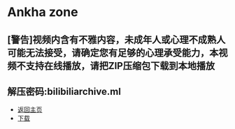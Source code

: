 # Ankha zone

## **[警告]视频内含有不雅内容，未成年人或心理不成熟人可能无法接受，请确定您有足够的心理承受能力，本视频不支持在线播放，请把ZIP压缩包下载到本地播放**

## **解压密码:bilibiliarchive.ml**

- [返回主页](..\index.md)
- [下载](archives/Ankha.zip)
